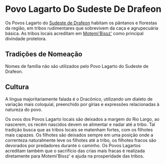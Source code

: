 <!-- TITLE: Povo Lagarto Do Sudeste De Drafeon -->
<!-- SUBTITLE: Visão geral sobre Povo Lagarto Do Sudeste De Drafeon -->

# Povo Lagarto Do Sudeste De Drafeon
Os Povos Lagarto do [Sudeste de Drafeon](http://localhost/lugares/plano-material/drafeon/sudeste-de-drafeon#sudeste-de-drafeon) habitam os pântanos e florestas da região, em tribos rudimentares que sobrevivem da caça e agrupecuária básica. As tribos locais acreditam em [Motemi'Bissz'](http://localhost/divindades/outros-deuses/motemibissz#motemibissz) como principal divindade protetora.

## Tradições de Nomeação
Nomes de família não são utilizados pelo Povo Lagarto do Sudeste de Drafeon.

## Cultura
A língua majoritariamente falada é o Dracônico, utilizando um dialeto de variação mais coloquial, preenchido por gírias e expressões relacionadas à natureza do povo.

Os ovos dos Povos Lagarto locais são deixados a margem do Rio Largo, ao nascerem, os recém nascidos devem se alimentar e nadar até a tribo. Tal tradição busca que as tribos locais se matenham fortes, com os filhotes mais capazes. Os filhotes são deixados sempre em uma posição onde a correnteza naturalmente leve os filhotes até a tribo, os filhotes fracos são devorados por predadores durante o caminho. Os Povos Lagartos acreditam também que o sacrifício das crias mais fracas é realizada diretamente para Motemi'Bissz' e ajuda na prosperidade das tribos.